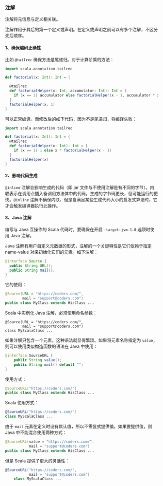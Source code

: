 ### 注解

注解将元信息与定义相关联。

注解作用于其后的第一个定义或声明。在定义或声明之前可以有多个注解，不区分先后顺序。

#### 1、确保编码正确性

比如 `@tailrec` 确保方法是尾递归。对于计算阶乘的方法：

```scala
import scala.annotation.tailrec

def factorial(x: Int): Int = {

  @tailrec
  def factorialHelper(x: Int, accumulator: Int): Int = {
    if (x == 1) accumulator else factorialHelper(x - 1, accumulator * x)
  }
  factorialHelper(x, 1)
}
```

可以正常编译。而修改后的如下代码，因为不是尾递归，将编译失败：

```scala
import scala.annotation.tailrec

def factorial(x: Int): Int = {
  @tailrec
  def factorialHelper(x: Int): Int = {
    if (x == 1) 1 else x * factorialHelper(x - 1)
  }
  factorialHelper(x)
}
```

#### 2、影响代码生成

`@inline` 注解会影响生成的代码（即 jar 文件与不使用注解是有不同的字节）。内联表示在调用点插入备调用方法体中的代码。生成的字节码更长，但可能运行的更快。`@inline` 注解不确保内联，但是当满足某些生成代码大小的启发式算法时，它才会触发编译器执行此操作。

#### 3、Java 注解

编写与 Java 互操作的 Scala 代码时，要确保在开启 `-target:jvm-1.8` 选项时使用 Java 注解。

Java 注解有用户自定义元数据的形式，注解的一个关键特性是它们依赖于指定 name-value 对来初始化它们的元素。如下注解：

```java
@interface Source {
  public String URL();
  public String mail();
}
```

它的使用：

```java
@Source(URL = "https://coders.com/",
        mail = "support@coders.com")
public class MyClass extends HisClass ...
```

Scala 中实例化 Java 注解，必须使用命名参数：

```scalal
@Source(URL = "https://coders.com/",
        mail = "support@coders.com")
class MyScalaClass ...
```

如果注解只包含一个元素，这种语法就显得繁琐。如果将元素名称指定为 `value`，则可以使用类似构造函数的语法在 Java 中使用：

```java
@interface SourceURL {
    public String value();
    public String mail() default "";
}
```

使用方式：

```java
@SourceURL("https://coders.com/")
public class MyClass extends HisClass ...
```

Scala 使用方式：

```scala
@SourceURL("https://coders.com/")
class MyScalaClass ...
```

由于 `mail` 元素在定义时设有默认值，所以不需显式提供值。如果要提供值，则 Java 中不能混合使用两种方式：

```java
@SourceURL(value = "https://coders.com/",
           mail = "support@coders.com")
public class MyClass extends HisClass ...
```

但是 Scala 提供了更大的灵活性：

```scala
@SourceURL("https://coders.com/",
           mail = "support@coders.com")
    class MyScalaClass ...
```


